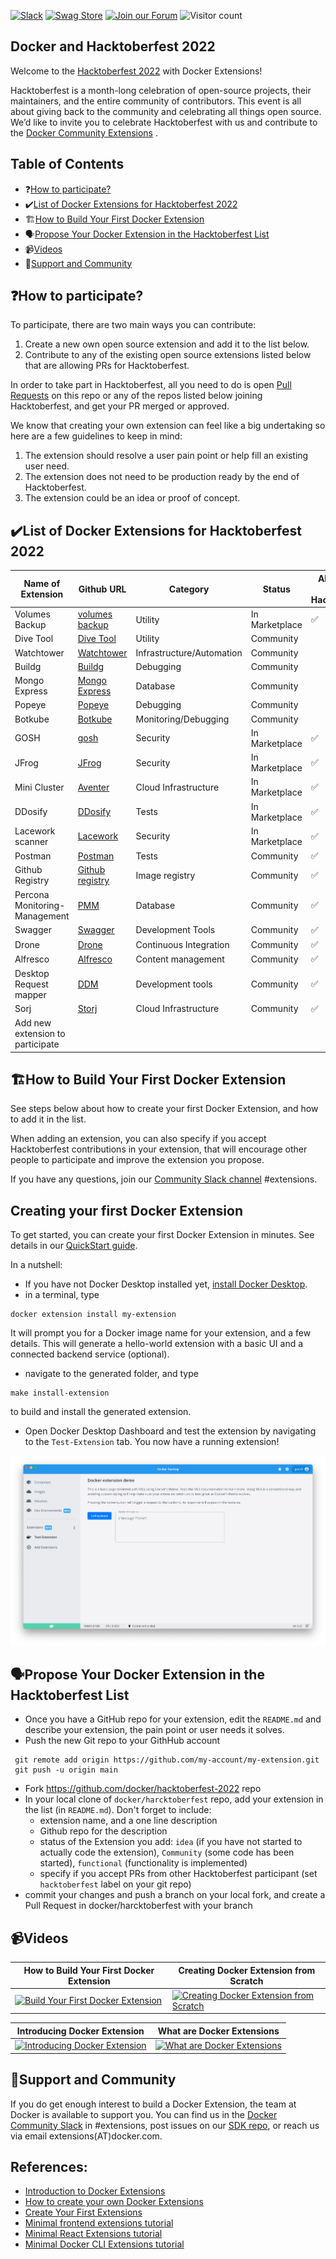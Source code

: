 [![Slack](https://img.shields.io/badge/slack-chat-green.svg)](https://dockercommunity.slack.com/)
[![Swag Store](https://img.shields.io/badge/-Swag%20Store-orange)](https://stores.kotisdesign.com/docker)
[![Join our Forum](https://img.shields.io/badge/-Join%20our%20Forum-blue)](https://forums.docker.com/t/about-the-hacktoberfest-category/129061)
![Visitor count](https://shields-io-visitor-counter.herokuapp.com/badge?page=docker.hacktoberfest-2022)

## Docker and Hacktoberfest 2022

Welcome to the [Hacktoberfest 2022](https://hacktoberfest.digitalocean.com/) with Docker Extensions!

Hacktoberfest is a month-long celebration of open-source projects, their maintainers, and the entire community of contributors. This event is all about giving back to the community and celebrating all things open source. We’d like to invite you to celebrate Hacktoberfest with us and contribute to the [Docker Community Extensions](https://www.docker.com/products/extensions/) .

## Table of Contents

- ❓[How to participate?](#how-to-participate)
- ✔️[List of Docker Extensions for Hacktoberfest 2022](#list-of-docker-extensions-for-hacktoberfest-2022)
- 🏗️[How to Build Your First Docker Extension](#how-to-build-your-first-docker-extension)
- 🗣️[Propose Your Docker Extension in the Hacktoberfest List](#propose-your-docker-extension-in-the-hacktoberfest-list)
- 📹[Videos](#videos)
- 💬[Support and Community](#support-and-community)

## ❓How to participate?

To participate, there are two main ways you can contribute:

1. Create a new own open source extension and add it to the list below.
2. Contribute to any of the existing open source extensions listed below that are allowing PRs for Hacktoberfest.

In order to take part in Hacktoberfest, all you need to do is open [Pull Requests](https://github.com/docker/hacktoberfest-2022/pulls) on this repo or any of the repos listed below joining Hacktoberfest, and get your PR merged or approved.

We know that creating your own extension can feel like a big undertaking so here are a few guidelines to keep in mind:

1. The extension should resolve a user pain point or help fill an existing user need.
2. The extension does not need to be production ready by the end of Hacktoberfest.
3. The extension could be an idea or proof of concept.

## ✔️List of Docker Extensions for Hacktoberfest 2022

| Name of Extension                | Github URL                                                                              | Category                  | Status         | Allows PRs for Hacktoberfest |
| -------------------------------- | --------------------------------------------------------------------------------------- | ------------------------- | -------------- | ---------------------------- |
| Volumes Backup                   | [volumes backup](https://github.com/docker/volumes-backup-extension)                    | Utility                   | In Marketplace | ✅                           |
| Dive Tool                        | [Dive Tool](https://github.com/wagoodman/dive)                                          | Utility                   | Community      |                              |
| Watchtower                       | [Watchtower](https://github.com/containrrr/watchtower)                                  | Infrastructure/Automation | Community      |                              |
| Buildg                           | [Buildg](https://github.com/ktock/buildg)                                               | Debugging                 | Community      |                              |
| Mongo Express                    | [Mongo Express](https://hub.docker.com/_/mongo-express)                                 | Database                  | Community      |                              |
| Popeye                           | [Popeye](https://github.com/derailed/popeye)                                            | Debugging                 | Community      |                              |
| Botkube                          | [Botkube](https://botkube.io/)                                                          | Monitoring/Debugging      | Community      |                              |
| GOSH                             | [gosh](https://github.com/tonlabs/gosh/tree/main/docker-extension)                      | Security                  | In Marketplace | ✅                           |
| JFrog                            | [JFrog](https://github.com/jfrog/jfrog-docker-desktop-extension)                        | Security                  | In Marketplace | ✅                           |
| Mini Cluster                     | [Aventer](https://github.com/AVENTER-UG/docker-mesos-extension)                         | Cloud Infrastructure      | In Marketplace | ✅                           |
| DDosify                          | [DDosify](https://github.com/ddosify/ddosify-docker-extension)                          | Tests                     | In Marketplace | ✅                           |
| Lacework scanner                 | [Lacework](https://github.com/l6khq/lacework-docker-extension)                          | Security                  | In Marketplace | ✅                           |
| Postman                          | [Postman](https://github.com/loopDelicious/docker-extension)                            | Tests                     | Community      | ✅                           |
| Github Registry                  | [Github registry](https://github.com/peacecwz/github-registry-docker-desktop-extension) | Image registry            | Community      | ✅                           |
| Percona Monitoring-Management    | [PMM](https://github.com/edithturn/pmm-docker-extension)                                | Database                  | Community      | ✅                           |
| Swagger                          | [Swagger](https://github.com/n-murphy/swagger-editor-docker-extension)                  | Development Tools         | Community      | ✅                           |
| Drone                            | [Drone](https://github.com/harness/drone-desktop-docker-extension)                      | Continuous Integration    | Community      | ✅                           |
| Alfresco                         | [Alfresco](https://github.com/AlfrescoLabs/alfresco-docker-extension)                   | Content management        | Community      | ✅                           |
| Desktop Request mapper           | [DDM](https://github.com/jatin711-debug/request-docker-extension)                       | Development tools         | Community      | ✅                           |
| Sorj                             | [Storj](https://github.com/elek/docker-storj-extension)                                 | Cloud Infrastructure      | Community      | ✅                           |
| Add new extension to participate |                                                                                         |                           |                |

## 🏗️How to Build Your First Docker Extension

See steps below about how to create your first Docker Extension, and how to add it in the list.

When adding an extension, you can also specify if you accept Hacktoberfest contributions in your extension, that will encourage other people to participate and improve the extension you propose.

If you have any questions, join our [Community Slack channel](https://dockercommunity.slack.com) #extensions.

## Creating your first Docker Extension

To get started, you can create your first Docker Extension in minutes. See details in our [QuickStart guide](https://docs.docker.com/desktop/extensions-sdk/quickstart/).

In a nutshell:

- If you have not Docker Desktop installed yet, [install Docker Desktop](https://www.docker.com/products/docker-desktop/).
- in a terminal, type

```
docker extension install my-extension
```

It will prompt you for a Docker image name for your extension, and a few details. This will generate a hello-world extension with a basic UI and a connected backend service (optional).

- navigate to the generated folder, and type

```
make install-extension
```

to build and install the generated extension.

- Open Docker Desktop Dashboard and test the extension by navigating to the `Test-Extension` tab. You now have a running extension!

![First extension](images/init-extension-screenshot.png)

## 🗣️Propose Your Docker Extension in the Hacktoberfest List

- Once you have a GitHub repo for your extension, edit the `README.md` and describe your extension, the pain point or user needs it solves.
- Push the new Git repo to your GithHub account

```
 git remote add origin https://github.com/my-account/my-extension.git
 git push -u origin main
```

- Fork https://github.com/docker/hacktoberfest-2022 repo
- In your local clone of `docker/harcktoberfest` repo, add your extension in the list (in `README.md`). Don't forget to include:
  - extension name, and a one line description
  - Github repo for the description
  - status of the Extension you add: `idea` (if you have not started to actually code the extension), `Community` (some code has been started), `functional` (functionality is implemented)
  - specify if you accept PRs from other Hacktoberfest participant (set `hacktoberfest` label on your git repo)
- commit your changes and push a branch on your local fork, and create a Pull Request in docker/harcktoberfest with your branch

## 📹Videos

| How to Build Your First Docker Extension                                                                                                                                                 | Creating Docker Extension from Scratch                                                                                                                                                        |
| ---------------------------------------------------------------------------------------------------------------------------------------------------------------------------------------- | --------------------------------------------------------------------------------------------------------------------------------------------------------------------------------------------- |
| [![Build Your First Docker Extension](https://user-images.githubusercontent.com/313480/190869414-282ac0c5-26a7-4970-a5f2-bb0442f37495.png)](https://www.youtube.com/watch?v=Fu6BuqJ4MtE) | [![Creating Docker Extension from Scratch](https://user-images.githubusercontent.com/313480/190869394-18ce29d8-bd43-4292-afb8-467c97899864.png)](https://www.youtube.com/watch?v=HqCnOhbcobE) |

| Introducing Docker Extension                                                                                                                                                               | What are Docker Extensions                                                                                                                                                        |
| ------------------------------------------------------------------------------------------------------------------------------------------------------------------------------------------ | --------------------------------------------------------------------------------------------------------------------------------------------------------------------------------- |
| [![Introducing Docker Extension](https://user-images.githubusercontent.com/313480/190869475-09e75525-ac6a-4bbe-9c0f-fc1e7c16b51f.png)](https://www.youtube.com/watch?v=BHKp7Sc3VVc&t=420s) | [![What are Docker Extensions](https://user-images.githubusercontent.com/313480/190869659-6018e125-e09a-479c-9eba-621c708a9a34.png)](https://www.youtube.com/watch?v=zfDSFw9Z8YY) |

## 💬Support and Community

If you do get enough interest to build a Docker Extension, the team at Docker is available to support you.
You can find us in the [Docker Community Slack](http://dockr.ly/slack) in #extensions, post issues on our [SDK repo](https://github.com/docker/extensions-sdk), or reach us via email extensions(AT)docker.com.

## References:

- [Introduction to Docker Extensions](https://docs.docker.com/desktop/extensions/)
- [How to create your own Docker Extensions](https://docs.docker.com/desktop/extensions-sdk/)
- [Create Your First Extensions](https://docs.docker.com/desktop/extensions-sdk/tutorials/initialize/)
- [Minimal frontend extensions tutorial](https://docs.docker.com/desktop/extensions-sdk/tutorials/minimal-frontend-extension/)
- [Minimal React Extensions tutorial](https://docs.docker.com/desktop/extensions-sdk/tutorials/react-extension/)
- [Minimal Docker CLI Extensions tutorial](https://docs.docker.com/desktop/extensions-sdk/tutorials/minimal-frontend-using-docker-cli/)
